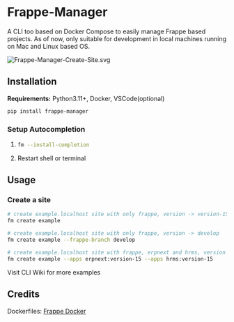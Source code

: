 # Frappe-Manager

A CLI too based on Docker Compose to easily manage Frappe based projects. As of now, only suitable for development in local machines running on Mac and Linux based OS.


![Frappe-Manager-Create-Site.svg](https://github.com/rtCamp/Frappe-Manager/assets/26240780/784418f5-7438-4f21-ab84-d2ce44b7d8c2)


## Installation
**Requirements:** Python3.11+, Docker, VSCode(optional)

```bash
pip install frappe-manager
```

### Setup Autocompletion    
1. ```bash
   fm --install-completion
   ```
2. Restart shell or terminal


## Usage
### Create a site

```bash
# create example.localhost site with only frappe, version -> version-15
fm create example

# create example.localhost site with only frappe, version -> develop
fm create example --frappe-branch develop

# create example.localhost site with frappe, erpnext and hrms, version -> version-15
fm create example --apps erpnext:version-15 --apps hrms:version-15    
```

Visit CLI Wiki for more examples

## Credits
Dockerfiles: [Frappe Docker](https://github.com/frappe/frappe_docker)
